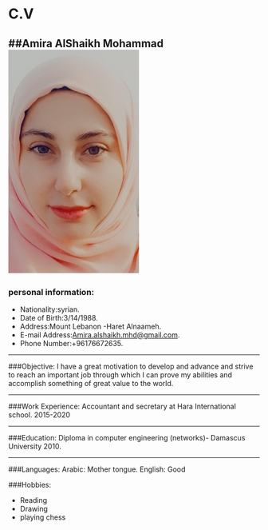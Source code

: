 #    **C.V**                               
##Amira AlShaikh Mohammad
<img src="IMG_20221127_184622.jpg" alt="Profile Picture"/>
---
### personal information:
* Nationality:syrian.
* Date of Birth:3/14/1988.
* Address:Mount Lebanon -Haret Alnaameh.
* E-mail Address:Amira.alshaikh.mhd@gmail.com.
* Phone Number:+96176672635.

___
###Objective:
I have a great motivation to develop and advance and strive to reach an important job through which I can prove my abilities and accomplish something of great value to the world.

___
###Work Experience:
Accountant and secretary at Hara International school.     2015-2020

___
###Education:
Diploma in computer engineering (networks)- Damascus University 2010.



___
###Languages:
Arabic: Mother tongue.
English: Good

###Hobbies:

* Reading
* Drawing
* playing chess




